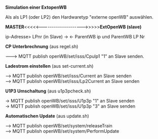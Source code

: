 **Simulation einer ExtopenWB**

Als als LP1 (oder LP2) den Hardwaretyp "externe openWB" auswählen.

**MASTER**<<<<<-------------------->>>>>**ExtOpenWB (slave)**

ip-Adresse> LPnr (in Slave) ->
																	<- ParentWB ip und ParentWB LP Nr			
																	

**CP Unterbrechnung** (aus regel.sh)

---> MQTT publish openWB/set/isss/Cpulp1 "1" an Slave senden.

**Ladestrom einstellen** (aus set-current.sh)

--> MQTT publish openWB/set/isss/Current an Slave senden  
--> MQTT publish openWB/set/isss/Lp2Current an Slave senden

**U1P3 Umschaltung** (aus u1p3pcheck.sh)

-> MQTT publish openWB/set/isss/U1p3p "1" an Slave senden  
-> MQTT publish openWB/set/isss/U1p3p "3" an Slave senden  

**Automatischen Update** (aus update.sh)

-->  MQTT publish openWB/set/system/releaseTrain   
-->  MQTT publish openWB/set/system/PerformUpdate  



